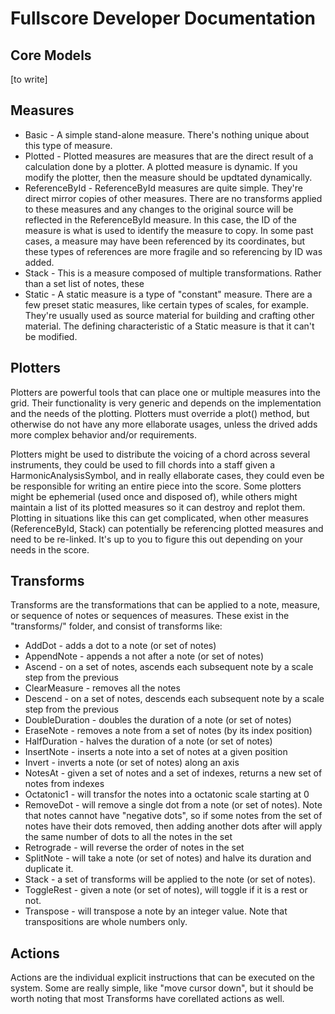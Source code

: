 # Fullscore Developer Documentation

## Core Models

[to write]


## Measures

- Basic - A simple stand-alone measure.  There's nothing unique about this type
  of measure.
- Plotted - Plotted measures are measures that are the direct result of a calculation done
by a plotter.  A plotted measure is dynamic.  If you modify the plotter, then
the measure should be updtated dynamically.
- ReferenceById - ReferenceById measures are quite simple.  They're direct mirror copies of other
measures.  There are no transforms applied to these measures and any changes to
the original source will be reflected in the ReferenceById measure.  In this case, the ID of the measure is what is used to identify the measure to
copy.  In some past cases, a measure may have been referenced by its coordinates, but these types of references are more fragile and so referencing by ID was added.
- Stack - This is a measure composed of multiple transformations.  Rather than a set list
of notes, these
- Static - A static measure is a type of "constant" measure.  There are a few
  preset static measures, like certain types of scales, for example.  They're usually used as source material for
  building and crafting other material.  The defining characteristic of a Static
  measure is that it can't be modified.

## Plotters

Plotters are powerful tools that can place one or multiple measures into the
grid.  Their functionality is very generic and depends on the implementation and
the needs of the plotting.  Plotters must override a plot() method, but otherwise do not have any more
ellaborate usages, unless the drived adds more complex behavior and/or requirements.

Plotters might be used to distribute the voicing of a chord across several instruments, they could be used to fill chords into a staff given
a HarmonicAnalysisSymbol, and in really ellaborate cases, they could even be be responsible for writing an entire piece into the score. Some plotters
might be ephemerial (used once and disposed of), while others might maintain a list of its plotted measures so it can destroy and replot them.
Plotting in situations like this can get complicated, when other measures (ReferenceById, Stack) can potentially be referencing plotted measures and
need to be re-linked. It's up to you to figure this out depending on your needs in the score.


## Transforms

Transforms are the transformations that can be applied to a note, measure, or
sequence of notes or sequences of measures.  These exist in the "transforms/"
folder, and consist of transforms like:

- AddDot - adds a dot to a note (or set of notes)
- AppendNote - appends a not after a note (or set of notes)
- Ascend - on a set of notes, ascends each subsequent note by a scale step from
  the previous
- ClearMeasure - removes all the notes
- Descend - on a set of notes, descends each subsequent note by a scale step from the previous
- DoubleDuration - doubles the duration of a note (or set of notes)
- EraseNote - removes a note from a set of notes (by its index position)
- HalfDuration - halves the duration of a note (or set of notes)
- InsertNote - inserts a note into a set of notes at a given position
- Invert - inverts a note (or set of notes) along an axis
- NotesAt - given a set of notes and a set of indexes, returns a new set of notes from indexes
- Octatonic1 - will transfor the notes into a octatonic scale starting at 0
- RemoveDot - will remove a single dot from a note (or set of notes).  Note that
  notes cannot have "negative dots", so if some notes from the set of notes have
  their dots removed, then adding another dots after will apply the same number
  of dots to all the notes in the set
- Retrograde - will reverse the order of notes in the set
- SplitNote - will take a note (or set of notes) and halve its duration and
  duplicate it.
- Stack - a set of transforms will be applied to the note (or set of notes).
- ToggleRest - given a note (or set of notes), will toggle if it is a rest or
  not.
- Transpose - will transpose a note by an integer value.  Note that
  transpositions are whole numbers only.

## Actions

Actions are the individual explicit instructions that can be executed on the system.  Some are really simple, like "move cursor down", but it should be worth noting that most Transforms have corellated actions as well.
